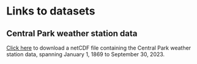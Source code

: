 # Links to datasets

## Central Park weather station data

[Click here](../data/central-park-station-data_1869-01-01_2023-09-30.nc) to download a netCDF file containing the Central Park weather station data, spanning January 1, 1869 to September 30, 2023.
